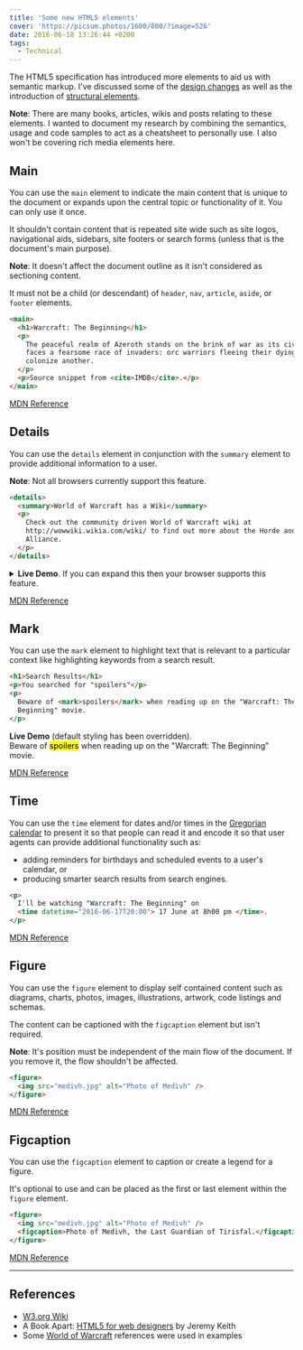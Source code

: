 ```yaml
---
title: 'Some new HTML5 elements'
cover: 'https://picsum.photos/1600/800/?image=526'
date: 2016-06-18 13:26:44 +0200
tags:
  - Technical
---
```


The HTML5 specification has introduced more elements to aid us with
semantic markup. I've discussed some of the
[design changes](/blog/design-changes-in-html-5/)
as well as the introduction of
[structural elements](/blog/html-5-structural-semantics/).

**Note**: There are many books, articles, wikis and posts relating to these elements.
I wanted to document my research by combining the semantics, usage and code
samples to act as a cheatsheet to personally use. I also won't be covering rich
media elements here.

## Main

You can use the `main` element to indicate the main content that is unique to
the document or expands upon the central topic or functionality of it.
You can only use it once.

It shouldn't contain content that is repeated site wide such as site logos,
navigational aids, sidebars, site footers or search forms (unless that is
the document's main purpose).

**Note**: It doesn't affect the document outline as it isn't considered as
sectioning content.

It must not be a child (or descendant) of `header`, `nav`, `article`, `aside`,
or `footer` elements.

```html
<main>
  <h1>Warcraft: The Beginning</h1>
  <p>
    The peaceful realm of Azeroth stands on the brink of war as its civilization
    faces a fearsome race of invaders: orc warriors fleeing their dying home to
    colonize another.
  </p>
  <p>Source snippet from <cite>IMDB</cite>.</p>
</main>
```

[MDN Reference](https://developer.mozilla.org/en/docs/Web/HTML/Element/main)

## Details

You can use the `details` element in conjunction with the `summary` element to
provide additional information to a user.

**Note**: Not all browsers currently support this feature.

```html
<details>
  <summary>World of Warcraft has a Wiki</summary>
  <p>
    Check out the community driven World of Warcraft wiki at
    http://wowwiki.wikia.com/wiki/ to find out more about the Horde and the
    Alliance.
  </p>
</details>
```

<details>
  <summary><b>Live Demo</b>. If you can expand this then your browser supports this feature.</summary>
  <p>
    <b>World of Warcraft has a Wiki</b><br>
    Check out the community driven World of Warcraft wiki at
    <a href="http://wowwiki.wikia.com/wiki/">Wiki</a> to find out more
    about the Horde and the Alliance.
  </p>
</details>

[MDN Reference](https://developer.mozilla.org/en/docs/Web/HTML/Element/details)

## Mark

You can use the `mark` element to highlight text that is relevant to a
particular context like highlighting keywords from a search result.

```html
<h1>Search Results</h1>
<p>You searched for "spoilers"</p>
<p>
  Beware of <mark>spoilers</mark> when reading up on the "Warcraft: The
  Beginning" movie.
</p>
```

<p>
  <b>Live Demo</b> (default styling has been overridden).<br>
  Beware of <mark>spoilers</mark> when reading up on the
  "Warcraft: The Beginning" movie.
</p>

[MDN Reference](https://developer.mozilla.org/en/docs/Web/HTML/Element/mark)

## Time

You can use the `time` element for dates and/or times in the
[Gregorian calendar](https://en.wikipedia.org/wiki/Gregorian_calendar) to
present it so that people can read it and encode it so that user agents
can provide additional functionality such as:

- adding reminders for birthdays and scheduled events to a user's calendar, or
- producing smarter search results from search engines.

```html
<p>
  I'll be watching "Warcraft: The Beginning" on
  <time datetime="2016-06-17T20:00"> 17 June at 8h00 pm </time>.
</p>
```

[MDN Reference](https://developer.mozilla.org/en/docs/Web/HTML/Element/time)

## Figure

You can use the `figure` element to display self contained content such as
diagrams, charts, photos, images, illustrations, artwork, code listings and
schemas.

The content can be captioned with the `figcaption` element but isn't required.

**Note**: It's position must be independent of the main flow of the document.
If you remove it, the flow shouldn't be affected.

```html
<figure>
  <img src="medivh.jpg" alt="Photo of Medivh" />
</figure>
```

[MDN Reference](https://developer.mozilla.org/en/docs/Web/HTML/Element/figure)

## Figcaption

You can use the `figcaption` element to caption or create a legend for a figure.

It's optional to use and can be placed as the first or last element
within the `figure` element.

```html
<figure>
  <img src="medivh.jpg" alt="Photo of Medivh" />
  <figcaption>Photo of Medivh, the Last Guardian of Tirisfal.</figcaption>
</figure>
```

[MDN Reference](https://developer.mozilla.org/en/docs/Web/HTML/Element/figcaption)

---

## References

- [W3.org Wiki](https://www.w3.org/wiki/HTML_structural_elements)
- A Book Apart: [HTML5 for web designers](https://abookapart.com/products/html5-for-web-designers)
  by Jeremy Keith
- Some [World of Warcraft](http://wowwiki.wikia.com/) references were used in
  examples
